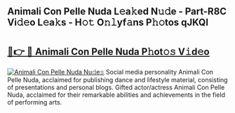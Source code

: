 ## Animali Con Pelle Nuda L𝚎a𝚔ed N𝚞𝚍e - Part-R8C Vi𝚍𝚎o L𝚎a𝚔s - H𝚘𝚝 O𝚗𝚕yf𝚊ns P𝚑𝚘tos qJKQl

# <h2><a href="http://kfare5.oniu.top/?m=Animali+Con+Pelle+Nuda">🔗👉 🔴 Animali Con Pelle Nuda P𝚑ot𝚘𝚜 V𝚒d𝚎o</a></h2>

[![Animali Con Pelle Nuda Nu𝚍e𝚜](https://i.imgur.com/0qMVB7G.gif)](http://kfare5.oniu.top/?m=Animali+Con+Pelle+Nuda)
Social media personality Animali Con Pelle Nuda, acclaimed for publishing dance and lifestyle material, consisting of presentations and personal blogs. Gifted actor/actress Animali Con Pelle Nuda, acclaimed for their remarkable abilities and achievements in the field of performing arts.  
